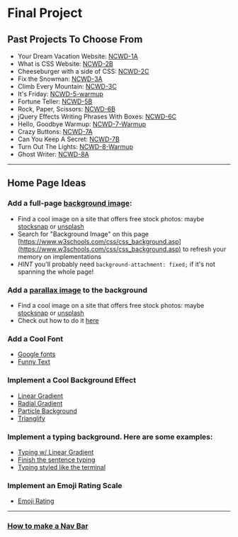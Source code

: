 # Final Project

## Past Projects To Choose From
- Your Dream Vacation Website: [NCWD-1A](https://github.com/codebug-nc/NCWD-1A) 
- What is CSS Website: [NCWD-2B](https://github.com/codebug-nc/NCWD-2B)
- Cheeseburger with a side of CSS: [NCWD-2C](https://github.com/codebug-nc/NCWD-2C)
- Fix the Snowman: [NCWD-3A](https://github.com/codebug-nc/NCWD-3A)
- Climb Every Mountain: [NCWD-3C](https://github.com/codebug-nc/NCWD-3C)
- It's Friday: [NCWD-5-warmup](https://github.com/codebug-nc/NCWD-5-warmup)
- Fortune Teller: [NCWD-5B](https://github.com/codebug-nc/NCWD-5B)
- Rock, Paper, Scissors: [NCWD-6B](https://github.com/codebug-nc/NCWD-6B)
- jQuery Effects Writing Phrases With Boxes: [NCWD-6C](https://github.com/codebug-nc/NCWD-6C)
- Hello, Goodbye Warmup: [NCWD-7-Warmup](https://github.com/codebug-nc/NCWD-7-Warmup)
- Crazy Buttons: [NCWD-7A](https://github.com/codebug-nc/NCWD-7A)
- Can You Keep A Secret: [NCWD-7B](https://github.com/codebug-nc/NCWD-7B)
- Turn Out The Lights: [NCWD-8-Warmup](https://github.com/codebug-nc/NCWD-8-Warmup)
- Ghost Writer: [NCWD-8A](https://github.com/codebug-nc/NCWD-8A)

***

## Home Page Ideas

### Add a full-page [background image](https://github.com/codebug-nc/NCWD-3C#level-three):
- Find a cool image on a site that offers free stock photos: maybe [stocksnap](https://stocksnap.io/) or [unsplash](https://unsplash.com/)
- Search for "Background Image" on this page [https://www.w3schools.com/css/css_background.asp](https://www.w3schools.com/css/css_background.asp) to refresh your memory on implementations
- *HINT* you'll probably need `background-attachment: fixed;` if it's not spanning the whole page!
    
### Add a [parallax image](https://www.w3schools.com/howto/tryhow_css_parallax_demo.htm) to the background
- Find a cool image on a site that offers free stock photos: maybe [stocksnap](https://stocksnap.io/) or [unsplash](https://unsplash.com/)
- Check out how to do it [here](https://www.w3schools.com/howto/howto_css_parallax.asp)

### Add a Cool Font
- [Google fonts](https://fonts.google.com/)
- [Funny Text](https://alvarotrigo.com/funnyText/)

### Implement a Cool Background Effect
- [Linear Gradient](https://developer.mozilla.org/en-US/docs/Web/CSS/linear-gradient)
- [Radial Gradient](https://developer.mozilla.org/en-US/docs/Web/CSS/radial-gradient)
- [Particle Background](http://jnicol.github.io/particleground/)
- [Trianglify](http://qrohlf.com/trianglify/)

### Implement a typing background. Here are some examples:
- [Typing w/ Linear Gradient](https://codepen.io/EmmaJD/pen/rQBqQp)
- [Finish the sentence typing](https://codepen.io/Coding_Journey/pen/BEMgbX?&page=1)
- [Typing styled like the terminal](https://codepen.io/samarkandiy/pen/nyLsx)

### Implement an Emoji Rating Scale
- [Emoji Rating](https://codepen.io/bennettfeely/pen/EKrENG)


***

### [How to make a Nav Bar](https://docs.google.com/presentation/d/1lK9zFNVu1bMhf-9xZ4xlgOFeX4EMh65CR1cn5XY4xTs/edit?usp=sharing)

